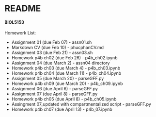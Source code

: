 # **README**

#### BIOL5153 

Homework List:
- Assignment 01 (due Feb 07) - assn01.sh
- Markdown CV (due Feb 10) - phucphanCV.md
- Assignment 03 (due Feb 21) - assn03.sh
- Homework p4b ch02 (due Feb 26) - p4b_ch02.ipynb
- Assignment 04 (due March 2) - assn04 directory
- Homework p4b ch03 (due March 4) - p4b_ch03.ipynb
- Homework p4b ch04 (due March 11) - p4b_ch04.ipynb
- Assignment 05 (due March 20) - parseGFF.py
- Homework p4b ch09 (due March 20) - p4b_ch09.ipynb
- Assignment 06 (due April 6) - parseGFF.py
- Assignment 07 (due April 8) - parseGFF.py
- Homework p4b ch05 (due April 8) - p4b_ch05.ipynb
- Assingment 07_updated with compartmentalized script - parseGFF.py
- Homework p4b ch07 (due April 13) - p4b_07.ipynb
